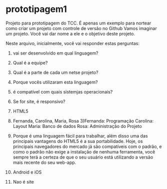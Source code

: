 # prototipagem1
Projeto para prototipagem do TCC. É apenas um exemplo para nortear como criar um projeto com controle de versão no Github
Vamos imaginar um projeto. Você vai dar nome a ele e o objetivo deste projeto.

Neste arquivo, inicialmente, você vai responder estas perguntas:

1) vai ser desenvolvido em qual linguagem?
2) Qual é a equipe?
3) Qual é a parte de cada um netse projeto?
4) Porque vocês utilizaram esta linguagem?
5) é compatível com quais sistemjas operacionais?
6) Se for site, é responsivo?

1) HTML5
2) Fernanda, Carolina, Maria, Rosa
3)Fernanda: Programação 
Carolina: Layout
Maria: Banco de dados
Rosa: Administração do Projeto
4) Porque é uma linguagem fácil para trabalhar, além disso uma das principais vantagens do HTML5 é a sua portabilidade. Hoje, os principais navegadores do mercado já são compatíveis com o padrão, e como o padrão não exige a instalação de nenhuma ferramenta, você sempre terá a certeza de que o seu usuário está utilizando a versão mais recente do seu web-app.
5) Android e iOS
6) Nao é site
